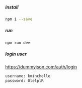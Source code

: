 ##### install
```sh
npm i --save
```

##### run
```sh
npm run dev
```

##### login user

https://dummyjson.com/auth/login

```sh
username: kminchelle
password: 0lelplR
```